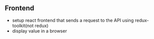 ## Frontend
- setup react frontend that sends a request to the API using redux-toolkit(not redux)
- display value in a browser
